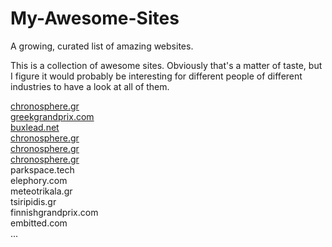 # My-Awesome-Sites
A growing, curated list of amazing websites.

This is a collection of awesome sites. 
Obviously that's a matter of taste, but I figure it would probably be interesting for different people of different industries to have 
a look at all of them.


<a href="http://chronosphere.gr" target="_blank">chronosphere.gr</a> <br>
<a href="http://greekgrandprix.com " target="_blank">greekgrandprix.com </a> <br>
<a href="buxlead.net " target="_blank">buxlead.net </a> <br>
<a href="http://chronosphere.gr" target="_blank">chronosphere.gr</a> <br>
<a href="http://chronosphere.gr" target="_blank">chronosphere.gr</a> <br>
<a href="http://chronosphere.gr" target="_blank">chronosphere.gr</a> <br>
parkspace.tech <br>
elephory.com <br>
meteotrikala.gr <br>
tsiripidis.gr <br>
finnishgrandprix.com <br>
embitted.com <br>
...
